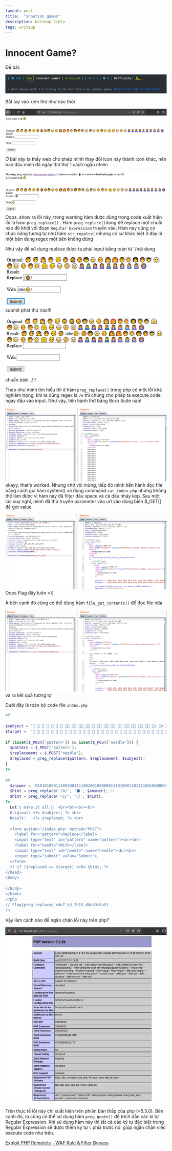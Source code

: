 ```yaml
---
layout: post
title:  "Innotion games"
description: Writeup Viblo
tags: writeup
---
```

# Innocent Game?

Đề bài:

![image](https://github.com/nguyenngocquang700/nguyenngocquang700.github.io/blob/master/_img/2021-02-21-innocent-games/2021-02-21-innocent-games-1.png?raw=true)

Bắt tay vào xem thử như nào thôi

![image](https://github.com/nguyenngocquang700/nguyenngocquang700.github.io/blob/master/_img/2021-02-21-innocent-games/2021-02-21-innocent-games-2.png?raw=true)
Ở bài này ta thấy web cho phép mình thay đổi icon này thành icon khác, nên ban đầu mình đã ngây thơ thử 1 cách ngẫu nhiên

![image](https://github.com/nguyenngocquang700/nguyenngocquang700.github.io/blob/master/_img/2021-02-21-innocent-games/2021-02-21-innocent-games-3.png?raw=true)
Oops, show ra lỗi này, trong warning hàm được dùng trong code xuất hiện lỗi là hàm `preg_replace()` . Hàm `preg_replace()`dùng để replace một chuỗi nào đó khới với đoạn `Regular Expression` truyền vào. Hàm này cũng có chức năng tương tự như hàm `str_repalce()`nhưng có sự khác biệt ở đây là một bên dùng regex một bên không dùng

Như vậy để sử dụng replace được ta phải input bằng toán tử `/nội dung

![image](https://github.com/nguyenngocquang700/nguyenngocquang700.github.io/blob/master/_img/2021-02-21-innocent-games/2021-02-21-innocent-games-4.png?raw=true)
submit phát thử nào!!!

![image](https://github.com/nguyenngocquang700/nguyenngocquang700.github.io/blob/master/_img/2021-02-21-innocent-games/2021-02-21-innocent-games-5.png?raw=true)
chuẩn bàiii...!!!

Theo như mình tìm hiểu thì ở hàm `preg_replace()` trong php có một lỗi khá nghiêm trọng, khi ta dùng regex là `/e` thì chúng cho phép ta execute code ngay đầu vào input. Như vậy, tiến hành thử bằng Burp Suite nào!

![image](https://github.com/nguyenngocquang700/nguyenngocquang700.github.io/blob/master/_img/2021-02-21-innocent-games/2021-02-21-innocent-games-6.png?raw=true)
okayy, that's worked. Nhưng chớ vội mừng, tiếp đó mình tiến hành đọc file bằng cách gọi hàm system() và dùng command `cat index.php` nhưng không thể làm được vì hàm này đã filter dấu space và cả dấu nháy kép. Sau một lúc suy nghĩ, mình đã thử truyền parameter vào url vào dùng biến $_GET[] để get value

![image](https://github.com/nguyenngocquang700/nguyenngocquang700.github.io/blob/master/_img/2021-02-21-innocent-games/2021-02-21-innocent-games-7.png?raw=true)
Oops Flag đây luôn =))

À bên cạnh đó cũng có thể dùng hàm `file_get_contents()` để đọc file nữa

![image](https://github.com/nguyenngocquang700/nguyenngocquang700.github.io/blob/master/_img/2021-02-21-innocent-games/2021-02-21-innocent-games-8.png?raw=true)
và ra kết quả tương tự

Dưới đây là toàn bộ code file `index.php`

```php
<?

$subject = '🧒 👦 👧 🧑 👱 👨 🧔 👨‍🦰 👨‍🦱 👨‍🦳 👨‍🦲 👩 👩‍🦰 🧑‍🦰 👩‍🦱 🧑‍🦱 👩‍🦳 🧑‍🦳 👩‍🦲 🧑‍🦲 👱‍♀️ 👱‍♂️ 🧓 👴 👵 🙍 🙍‍♂️ 🙍‍♀️ 🙎 🙎‍♂️ 🙎‍♀️ 🙅 🙅‍♂️ 🙅‍♀️ 🙆 ';
$target =  '👶 👶 👶 👶 👶 👶 👶 👶 👶 👶 👶 👶 👶 👶 👶 👶 👶 👶 👶 👶 👶 👶 👶 👶 👶 👶 👶 👶 👶 👶 👶 👶 👶 👶 👶 ';

if (isset($_POST['pattern']) && isset($_POST['needle'])) {
  $pattern = $_POST['pattern'];
  $replacement = $_POST['needle'];
  $replaced = preg_replace($pattern, $replacement, $subject);
}
?>

<?
  $answer = '01010100011100100111100100100000011101000110111100100000011101010110111001100100011001010111001001110011011101000110000101101110011001000010000001101000011011110111011100100000011101110110010100100000011010010110110101110000011011000110010101101101011001010110111001110100011001010110010000100000011101000110100001100101001000000111001001100101011100000110110001100001011000110110010100100000011001100111010101101110011000110111010001101001011011110110111000100001';
  $hint = preg_replace('/0/', '⚫️', $answer); // 
  $hint = preg_replace('/1/', '⚪️', $hint);
?>
  Let's make it all 👶  <br><br><br><br>
  Original: <?= $subject; ?> <br>
  Result:   <?= $replaced; ?> <br>

  <form action="/index.php" method="POST">
    <label for="pattern">Replace</label>
    <input type="text" id="pattern" name="pattern"><br><br>
    <label for="needle">With</label>
    <input type="text" id="needle" name="needle"><br><br>
    <input type="submit" value="Submit">
  </form>
  <? if ($replaced == $target) echo $hint; ?>
</head>
<body>

</body>
</html>
<?php
// Flag{preg_replacep_c4n7_b3_7h15_d4n63r0u5}
?>
```

Vậy làm cách nào để ngăn chặn lỗi này trên php?

![](https://github.com/nguyenngocquang700/nguyenngocquang700.github.io/blob/master/_img/2021-02-21-innocent-games/2021-02-21-innocent-games-9.png?raw=true)

Trên thực tế lỗi này chỉ xuất hiện trên phiên bản thấp của php (<5.5.0). Bên cạnh đó, ta cũng có thể sử dụng hàm `preg_quote()` để trích dẫn các kí tự Regular Expression. Khi sử dụng hàm này thì tất cả các ký tự đặc biệt trong Regular Expression sẽ được thêm ký tự `\` phía trước nó. giúp ngăn chặn việc execute code như trên.

[Exploit PHP Remotely - WAF Rule & Filter Bypass](https://www.secjuice.com/php-rce-bypass-filters-sanitization-waf/)
